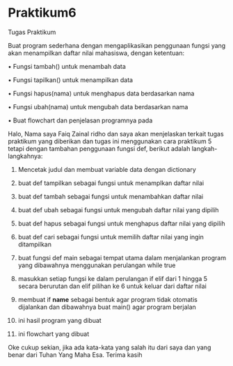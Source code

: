 # Praktikum6

Tugas Praktikum

Buat program sederhana dengan mengaplikasikan penggunaan fungsi yang akan menampilkan daftar nilai mahasiswa, dengan ketentuan:

• Fungsi tambah() untuk menambah data

• Fungsi tapilkan() untuk menampilkan data

• Fungsi hapus(nama) untuk menghapus data berdasarkan nama

• Fungsi ubah(nama) untuk mengubah data berdasarkan nama

• Buat flowchart dan penjelasan programnya pada

Halo, Nama saya Faiq Zainal ridho dan saya akan menjelaskan terkait tugas praktikum yang diberikan dan tugas ini menggunakan cara praktikum 5 tetapi dengan tambahan penggunaan fungsi def, berikut adalah langkah-langkahnya:

1. Mencetak judul dan membuat variable data dengan dictionary

2. buat def tampilkan sebagai fungsi untuk menamplkan daftar nilai

3. buat def tambah sebagai fungsi untuk menambahkan daftar nilai

4. buat def ubah sebagai fungsi untuk mengubah daftar nilai yang dipilih

5. buat def hapus sebagai fungsi untuk menghapus daftar nilai yang dipilih

6. buat def cari sebagai fungsi untuk memilih daftar nilai yang ingin ditampilkan

7. buat fungsi def main sebagai tempat utama dalam menjalankan program yang dibawahnya menggunakan perulangan while true

8. masukkan setiap fungsi ke dalam perulangan if elif dari 1 hingga 5 secara berurutan dan elif pilihan ke 6 untuk keluar dari daftar nilai

9. membuat if __name__ sebagai bentuk agar program tidak otomatis dijalankan dan dibawahnya buat main() agar program berjalan

10. ini hasil program yang dibuat

11. ini flowchart yang dibuat

Oke cukup sekian, jika ada kata-kata yang salah itu dari saya dan yang benar dari Tuhan Yang Maha Esa. Terima kasih
